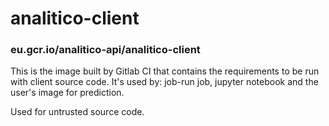 # analitico-client
### eu.gcr.io/analitico-api/analitico-client
This is the image built by Gitlab CI that contains the requirements to be run with client source code. It's used by: job-run job, jupyter notebook and the user's image for prediction.

Used for untrusted source code. 
